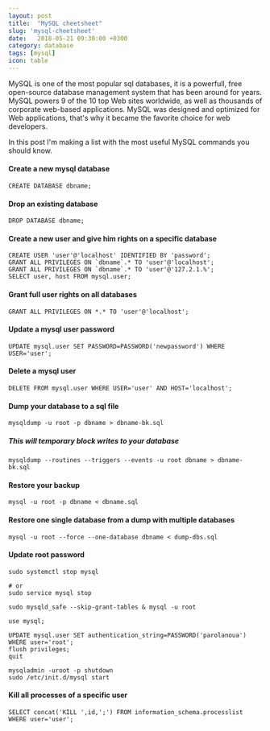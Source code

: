 ```yaml
---
layout: post
title:  "MySQL cheetsheet"
slug: 'mysql-cheetsheet'
date:   2018-05-21 09:30:00 +0300
category: database
tags: [mysql]
icon: table
---
```


MySQL is one of the most popular sql databases, it is a powerfull, free open-source database management system that 
has been around for years. MySQL powers 9 of the 10 top Web sites worldwide, as well as thousands of corporate 
web-based applications. MySQL was designed and optimized for Web applications, that's why it became the favorite 
choice for web developers.

In this post I'm making a list with the most useful MySQL commands you should know.

#### Create a new mysql database
```
CREATE DATABASE dbname;
```

#### Drop an existing database

```
DROP DATABASE dbname;
```

#### Create a new user and give him rights on a specific database

```
CREATE USER 'user'@'localhost' IDENTIFIED BY 'password'; 
GRANT ALL PRIVILEGES ON `dbname`.* TO 'user'@'localhost';
GRANT ALL PRIVILEGES ON `dbname`.* TO 'user'@'127.2.1.%';
SELECT user, host FROM mysql.user;
```

#### Grant full user rights on all databases

```
GRANT ALL PRIVILEGES ON *.* TO 'user'@'localhost';
```

#### Update a mysql user password

```
UPDATE mysql.user SET PASSWORD=PASSWORD('newpassword') WHERE USER='user';
```

#### Delete a mysql user

```
DELETE FROM mysql.user WHERE USER='user' AND HOST='localhost';
```

#### Dump your database to a sql file

```
mysqldump -u root -p dbname > dbname-bk.sql
```

##### This will temporary block writes to your database 

```
mysqldump --routines --triggers --events -u root dbname > dbname-bk.sql
```

#### Restore your backup

```
mysql -u root -p dbname < dbname.sql
```

#### Restore one single database from a dump with multiple databases

```
mysql -u root --force --one-database dbname < dump-dbs.sql
```

#### Update root password

```
sudo systemctl stop mysql

# or
sudo service mysql stop

sudo mysqld_safe --skip-grant-tables & mysql -u root

use mysql;

UPDATE mysql.user SET authentication_string=PASSWORD('parolanoua') WHERE user='root';
flush privileges;
quit

mysqladmin -uroot -p shutdown
sudo /etc/init.d/mysql start
```
#### Kill all processes of a specific user

```
SELECT concat('KILL ',id,';') FROM information_schema.processlist WHERE user='user';
```
